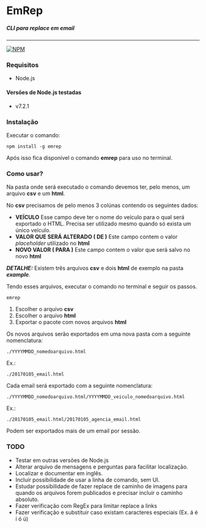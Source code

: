 # EmRep
##### CLI para replace em email
___

[![NPM](https://nodei.co/npm/emrep.png?compact=true)](https://nodei.co/npm/emrep/)

### Requisitos
- Node.js

#### Versões de Node.js testadas
- v7.2.1

### Instalação
Executar o comando:

```
npm install -g emrep
```

Após isso fica disponível o comando **emrep** para uso no terminal.

### Como usar?

Na pasta onde será executado o comando devemos ter, pelo menos, um arquivo **csv** e um **html**.

No **csv** precisamos de pelo menos 3 colúnas contendo os seguintes dados:

- **VEÍCULO**
   Esse campo deve ter o nome do veículo para o qual será exportado o HTML. Precisa ser utilizado mesmo quando só exista um único veículo.
- **VALOR QUE SERÁ ALTERADO ( DE )**
   Este campo contem o valor *placeholder* utilizado no **html**
- **NOVO VALOR ( PARA )**
   Este campo contem o valor que será salvo no novo **html**

**_DETALHE:_** Existem três arquivos **csv** e dois **html** de exemplo na pasta **_example_**.

Tendo esses arquivos, executar o comando no terminal e seguir os passos.

```
emrep
```

1. Escolher o arquivo **csv**
2. Escolher o arquivo **html**
3. Exportar o pacote com novos arquivos **html**

Os novos arquivos serão exportados em uma nova pasta com a seguinte nomenclatura:

```
./YYYYMMDD_nomedoarquivo.html
```

Ex.:
```
./20170105_email.html
```

Cada email será exportado com a seguinte nomenclatura:

```
./YYYYMMDD_nomedoarquivo.html/YYYYMMDD_veiculo_nomedoarquivo.html
```

Ex.:
```
./20170105_email.html/20170105_agencia_email.html
```

Podem ser exportados mais de um email por sessão.

### TODO

- Testar em outras versões de Node.js
- Alterar arquivo de mensagens e perguntas para facilitar localização.
- Localizar e documentar em inglês.
- Incluír possibilidade de usar a linha de comando, sem UI.
- Estudar possibilidade de fazer replace de caminho de imagens para quando os arquivos forem publicados e precisar incluir o caminho absoluto.
- Fazer verificação com RegEx para limitar replace a links
- Fazer verificação e substituir caso existam caracteres especiais (Ex. á é í ó ú)